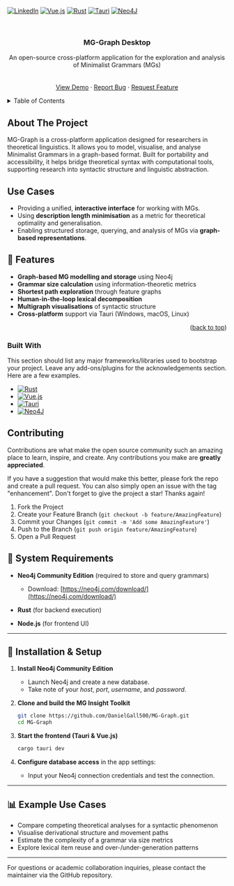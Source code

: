 <!-- Improved compatibility of back to top link: See: https://github.com/othneildrew/Best-README-Template/pull/73 -->
<a id="readme-top"></a>
<!--
*** Thanks for checking out the Best-README-Template. If you have a suggestion
*** that would make this better, please fork the repo and create a pull request
*** or simply open an issue with the tag "enhancement".
*** Don't forget to give the project a star!
*** Thanks again! Now go create something AMAZING! :D
-->



<!-- PROJECT SHIELDS -->
<!--
*** I'm using markdown "reference style" links for readability.
*** Reference links are enclosed in brackets [ ] instead of parentheses ( ).
*** See the bottom of this document for the declaration of the reference variables
*** for contributors-url, forks-url, etc. This is an optional, concise syntax you may use.
*** https://www.markdownguide.org/basic-syntax/#reference-style-links
-->
[![LinkedIn][linkedin-shield]][linkedin-url]
[![Vue.js][Vue.js]][Vue-url]
[![Rust][Rust]][Rust-url]
[![Tauri][Tauri]][Tauri-url]
[![Neo4J][Neo4J]][Neo4J-url]



<!-- PROJECT LOGO -->
<br />
<div align="center">
    <!-- <img src="images/logo.png" alt="Logo" width="80" height="80"> -->

  <h3 align="center">MG-Graph Desktop</h3>

  <p align="center">
    An open-source cross-platform application for the exploration and analysis of Minimalist Grammars (MGs)
    <br />
    <!-- <a href="https://github.com/othneildrew/Best-README-Template"><strong>Explore the docs »</strong></a> -->
    <br />
    <br />
    <a href="">View Demo</a>
    &middot;
    <a href="https://github.com/DanielGall500/MG-Graph/issues/new?labels=bug&template=bug-report---.md">Report Bug</a>
    &middot;
    <a href="https://github.com/DanielGall500/MG-Graph/issues/new?labels=enhancement&template=feature-request---.md">Request Feature</a>
  </p>
</div>

<!-- TABLE OF CONTENTS -->
<details>
  <summary>Table of Contents</summary>
  <ol>
    <li>
      <a href="#about-the-project">About The Project</a>
      <ul>
        <li><a href="#built-with">Built With</a></li>
      </ul>
    </li>
    <li>
      <a href="#getting-started">Getting Started</a>
      <ul>
        <li><a href="#prerequisites">Prerequisites</a></li>
        <li><a href="#installation">Installation</a></li>
      </ul>
    </li>
    <li><a href="#usage">Usage</a></li>
    <li><a href="#roadmap">Roadmap</a></li>
    <li><a href="#contributing">Contributing</a></li>
    <li><a href="#license">License</a></li>
    <li><a href="#contact">Contact</a></li>
    <li><a href="#acknowledgments">Acknowledgments</a></li>
  </ol>
</details>

<!-- ABOUT THE PROJECT -->
## About The Project

MG-Graph is a cross-platform application designed for researchers in theoretical linguistics. It allows you to model, visualise, and analyse Minimalist Grammars in a graph-based format. Built for portability and accessibility, it helps bridge theoretical syntax with computational tools, supporting research into syntactic structure and linguistic abstraction.

## Use Cases
* Providing a unified, **interactive interface** for working with MGs.
* Using **description length minimisation** as a metric for theoretical optimality and generalisation.
* Enabling structured storage, querying, and analysis of MGs via **graph-based representations**.

## 🧰 Features
* **Graph-based MG modelling and storage** using Neo4j
* **Grammar size calculation** using information-theoretic metrics
* **Shortest path exploration** through feature graphs
* **Human-in-the-loop lexical decomposition**
* **Multigraph visualisations** of syntactic structure
* **Cross-platform** support via Tauri (Windows, macOS, Linux)

<p align="right">(<a href="#readme-top">back to top</a>)</p>

### Built With

This section should list any major frameworks/libraries used to bootstrap your project. Leave any add-ons/plugins for the acknowledgements section. Here are a few examples.
* [![Rust][Rust]][Rust-url]
* [![Vue.js][Vue.js]][Vue-url]
* [![Tauri][Tauri]][Tauri-url]
* [![Neo4J][Neo4J]][Neo4J-url]

<!-- CONTRIBUTING -->
## Contributing

Contributions are what make the open source community such an amazing place to learn, inspire, and create. Any contributions you make are **greatly appreciated**.

If you have a suggestion that would make this better, please fork the repo and create a pull request. You can also simply open an issue with the tag "enhancement".
Don't forget to give the project a star! Thanks again!

1. Fork the Project
2. Create your Feature Branch (`git checkout -b feature/AmazingFeature`)
3. Commit your Changes (`git commit -m 'Add some AmazingFeature'`)
4. Push to the Branch (`git push origin feature/AmazingFeature`)
5. Open a Pull Request

## 🧱 System Requirements

* **Neo4j Community Edition** (required to store and query grammars)

  * Download: [https://neo4j.com/download/](https://neo4j.com/download/)
* **Rust** (for backend execution)
* **Node.js** (for frontend UI)

---

## 🚀 Installation & Setup

1. **Install Neo4j Community Edition**

   * Launch Neo4j and create a new database.
   * Take note of your *host*, *port*, *username*, and *password*.

2. **Clone and build the MG Insight Toolkit**

   ```bash
   git clone https://github.com/DanielGall500/MG-Graph.git
   cd MG-Graph
   ```

4. **Start the frontend (Tauri & Vue.js)**

   ```bash
   cargo tauri dev
   ```

5. **Configure database access** in the app settings:

   * Input your Neo4j connection credentials and test the connection.

---

## 📊 Example Use Cases

* Compare competing theoretical analyses for a syntactic phenomenon
* Visualise derivational structure and movement paths
* Estimate the complexity of a grammar via size metrics
* Explore lexical item reuse and over-/under-generation patterns


<!-- MARKDOWN LINKS & IMAGES -->
<!-- https://www.markdownguide.org/basic-syntax/#reference-style-links -->
[issues-shield]: https://img.shields.io/github/issues/othneildrew/Best-README-Template.svg?style=for-the-badge
[issues-url]: https://github.com/othneildrew/Best-README-Template/issues
[license-shield]: https://img.shields.io/github/license/othneildrew/Best-README-Template.svg?style=for-the-badge
[license-url]: https://github.com/othneildrew/Best-README-Template/blob/master/LICENSE.txt
[linkedin-shield]: https://img.shields.io/badge/-LinkedIn-black.svg?style=for-the-badge&logo=linkedin&colorB=555
[linkedin-url]: https://www.linkedin.com/in/daniel-gallagher-a520161a3/
[product-screenshot]: images/screenshot.png

[Vue.js]: https://img.shields.io/badge/Vue.js-35495E?style=for-the-badge&logo=vuedotjs&logoColor=4FC08D
[Vue-url]: https://vuejs.org/

[Rust]: https://img.shields.io/badge/Rust-000000?logo=rust&logoColor=white
[Rust-url]: https://www.rust-lang.org/

[Tauri]: https://img.shields.io/badge/Tauri-24C8D8?logo=tauri&logoColor=fff
[Tauri-url]: https://v2.tauri.app

[Neo4J]: https://img.shields.io/badge/Neo4j-008CC1?logo=neo4j&logoColor=white
[Neo4J-url]: [https://laravel.com](https://neo4j.com/)

---

For questions or academic collaboration inquiries, please contact the maintainer via the GitHub repository.
